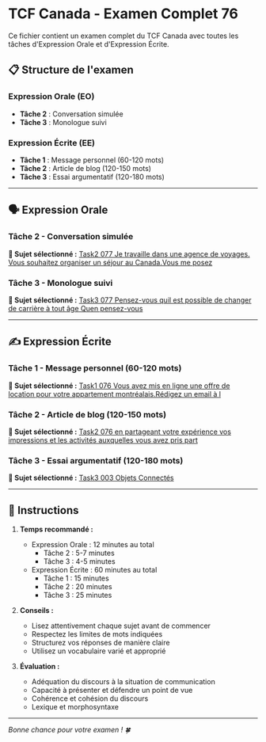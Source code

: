 # TCF Canada - Examen Complet 76

Ce fichier contient un examen complet du TCF Canada avec toutes les tâches d'Expression Orale et d'Expression Écrite.

## 📋 Structure de l'examen

### Expression Orale (EO)
- **Tâche 2** : Conversation simulée
- **Tâche 3** : Monologue suivi

### Expression Écrite (EE)  
- **Tâche 1** : Message personnel (60-120 mots)
- **Tâche 2** : Article de blog (120-150 mots)
- **Tâche 3** : Essai argumentatif (120-180 mots)

---

## 🗣️ Expression Orale

### Tâche 2 - Conversation simulée

**📄 Sujet sélectionné :** [Task2 077 Je travaille dans une agence de voyages. Vous souhaitez organiser un séjour au Canada.Vous me posez](tcf_canada/eo/task2/task2_077_Je_travaille_dans_une_agence_de_voyages._Vous_souhaitez_organiser_un_séjour_au_Canada.Vous_me_posez.md)

### Tâche 3 - Monologue suivi

**📄 Sujet sélectionné :** [Task3 077 Pensez-vous quil est possible de changer de carrière à tout âge Quen pensez-vous](tcf_canada/eo/task3/task3_077_Pensez-vous_quil_est_possible_de_changer_de_carrière_à_tout_âge_Quen_pensez-vous.md)

---

## ✍️ Expression Écrite

### Tâche 1 - Message personnel (60-120 mots)

**📄 Sujet sélectionné :** [Task1 076 Vous avez mis en ligne une offre de location pour votre appartement montréalais.Rédigez un email à l](tcf_canada/ee/task1/task1_076_Vous_avez_mis_en_ligne_une_offre_de_location_pour_votre_appartement_montréalais.Rédigez_un_email_à_l.md)

### Tâche 2 - Article de blog (120-150 mots)

**📄 Sujet sélectionné :** [Task2 076 en partageant votre expérience vos impressions et les activités auxquelles vous avez pris part](tcf_canada/ee/task2/task2_076_en_partageant_votre_expérience_vos_impressions_et_les_activités_auxquelles_vous_avez_pris_part.md)

### Tâche 3 - Essai argumentatif (120-180 mots)

**📄 Sujet sélectionné :** [Task3 003 Objets Connectés](tcf_canada/ee/task3/task3_003_Objets_Connectés.md)

---

## 📝 Instructions

1. **Temps recommandé :**
   - Expression Orale : 12 minutes au total
     - Tâche 2 : 5-7 minutes
     - Tâche 3 : 4-5 minutes
   - Expression Écrite : 60 minutes au total
     - Tâche 1 : 15 minutes
     - Tâche 2 : 20 minutes  
     - Tâche 3 : 25 minutes

2. **Conseils :**
   - Lisez attentivement chaque sujet avant de commencer
   - Respectez les limites de mots indiquées
   - Structurez vos réponses de manière claire
   - Utilisez un vocabulaire varié et approprié

3. **Évaluation :**
   - Adéquation du discours à la situation de communication
   - Capacité à présenter et défendre un point de vue
   - Cohérence et cohésion du discours
   - Lexique et morphosyntaxe

---

*Bonne chance pour votre examen ! 🍀*
